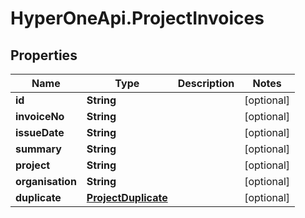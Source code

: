 # HyperOneApi.ProjectInvoices

## Properties
Name | Type | Description | Notes
------------ | ------------- | ------------- | -------------
**id** | **String** |  | [optional] 
**invoiceNo** | **String** |  | [optional] 
**issueDate** | **String** |  | [optional] 
**summary** | **String** |  | [optional] 
**project** | **String** |  | [optional] 
**organisation** | **String** |  | [optional] 
**duplicate** | [**ProjectDuplicate**](ProjectDuplicate.md) |  | [optional] 


